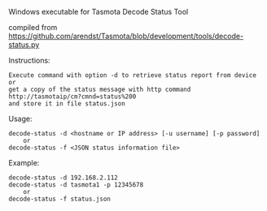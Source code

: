 Windows executable for Tasmota Decode Status Tool

compiled from https://github.com/arendst/Tasmota/blob/development/tools/decode-status.py


Instructions:

    Execute command with option -d to retrieve status report from device or
    get a copy of the status message with http command http://tasmotaip/cm?cmnd=status%200
    and store it in file status.json

Usage:

    decode-status -d <hostname or IP address> [-u username] [-p password]
        or
    decode-status -f <JSON status information file>

Example:

    decode-status -d 192.168.2.112
    decode-status -d tasmota1 -p 12345678
        or
	decode-status -f status.json
